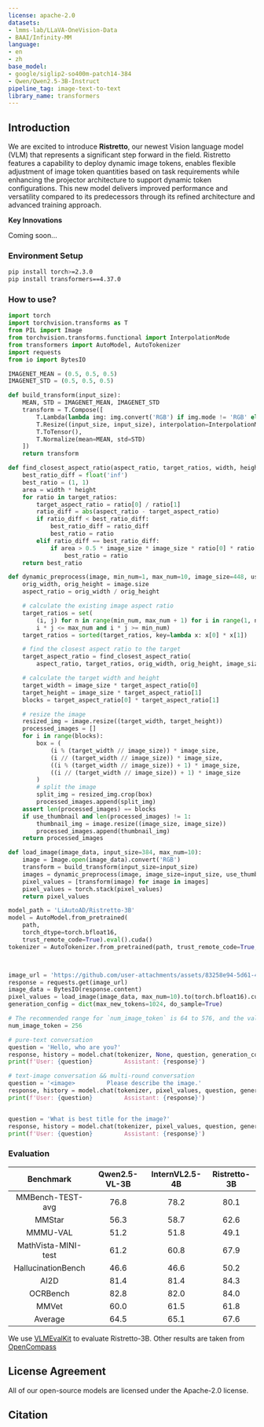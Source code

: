 ```yaml
---
license: apache-2.0
datasets:
- lmms-lab/LLaVA-OneVision-Data
- BAAI/Infinity-MM
language:
- en
- zh
base_model:
- google/siglip2-so400m-patch14-384
- Qwen/Qwen2.5-3B-Instruct
pipeline_tag: image-text-to-text
library_name: transformers
---
```


## Introduction

We are excited to introduce **Ristretto**, our newest Vision language model (VLM) that represents a significant step forward in the field. Ristretto features a capability to deploy dynamic image tokens, enables flexible adjustment of image token quantities based on task requirements while enhancing the projector architecture to support dynamic token configurations. This new model delivers improved performance and versatility compared to its predecessors through its refined architecture and advanced training approach.

**Key Innovations**

Coming soon...

### Environment Setup

```bash
pip install torch>=2.3.0
pip install transformers==4.37.0
```


### How to use?

```python
import torch
import torchvision.transforms as T
from PIL import Image
from torchvision.transforms.functional import InterpolationMode
from transformers import AutoModel, AutoTokenizer
import requests
from io import BytesIO

IMAGENET_MEAN = (0.5, 0.5, 0.5)
IMAGENET_STD = (0.5, 0.5, 0.5)

def build_transform(input_size):
    MEAN, STD = IMAGENET_MEAN, IMAGENET_STD
    transform = T.Compose([
        T.Lambda(lambda img: img.convert('RGB') if img.mode != 'RGB' else img),
        T.Resize((input_size, input_size), interpolation=InterpolationMode.BICUBIC),
        T.ToTensor(),
        T.Normalize(mean=MEAN, std=STD)
    ])
    return transform

def find_closest_aspect_ratio(aspect_ratio, target_ratios, width, height, image_size):
    best_ratio_diff = float('inf')
    best_ratio = (1, 1)
    area = width * height
    for ratio in target_ratios:
        target_aspect_ratio = ratio[0] / ratio[1]
        ratio_diff = abs(aspect_ratio - target_aspect_ratio)
        if ratio_diff < best_ratio_diff:
            best_ratio_diff = ratio_diff
            best_ratio = ratio
        elif ratio_diff == best_ratio_diff:
            if area > 0.5 * image_size * image_size * ratio[0] * ratio[1]:
                best_ratio = ratio
    return best_ratio

def dynamic_preprocess(image, min_num=1, max_num=10, image_size=448, use_thumbnail=False):
    orig_width, orig_height = image.size
    aspect_ratio = orig_width / orig_height

    # calculate the existing image aspect ratio
    target_ratios = set(
        (i, j) for n in range(min_num, max_num + 1) for i in range(1, n + 1) for j in range(1, n + 1) if
        i * j <= max_num and i * j >= min_num)
    target_ratios = sorted(target_ratios, key=lambda x: x[0] * x[1])

    # find the closest aspect ratio to the target
    target_aspect_ratio = find_closest_aspect_ratio(
        aspect_ratio, target_ratios, orig_width, orig_height, image_size)

    # calculate the target width and height
    target_width = image_size * target_aspect_ratio[0]
    target_height = image_size * target_aspect_ratio[1]
    blocks = target_aspect_ratio[0] * target_aspect_ratio[1]

    # resize the image
    resized_img = image.resize((target_width, target_height))
    processed_images = []
    for i in range(blocks):
        box = (
            (i % (target_width // image_size)) * image_size,
            (i // (target_width // image_size)) * image_size,
            ((i % (target_width // image_size)) + 1) * image_size,
            ((i // (target_width // image_size)) + 1) * image_size
        )
        # split the image
        split_img = resized_img.crop(box)
        processed_images.append(split_img)
    assert len(processed_images) == blocks
    if use_thumbnail and len(processed_images) != 1:
        thumbnail_img = image.resize((image_size, image_size))
        processed_images.append(thumbnail_img)
    return processed_images

def load_image(image_data, input_size=384, max_num=10):
    image = Image.open(image_data).convert('RGB')
    transform = build_transform(input_size=input_size)
    images = dynamic_preprocess(image, image_size=input_size, use_thumbnail=True, max_num=max_num)
    pixel_values = [transform(image) for image in images]
    pixel_values = torch.stack(pixel_values)
    return pixel_values

model_path = 'LiAutoAD/Ristretto-3B'
model = AutoModel.from_pretrained(
    path,
    torch_dtype=torch.bfloat16,
    trust_remote_code=True).eval().cuda()
tokenizer = AutoTokenizer.from_pretrained(path, trust_remote_code=True, use_fast=False)



image_url = 'https://github.com/user-attachments/assets/83258e94-5d61-48ef-a87f-80dd9d895524'
response = requests.get(image_url)
image_data = BytesIO(response.content)
pixel_values = load_image(image_data, max_num=10).to(torch.bfloat16).cuda()
generation_config = dict(max_new_tokens=1024, do_sample=True)

# The recommended range for `num_image_token` is 64 to 576, and the value can be adjusted based on task requirements.
num_image_token = 256

# pure-text conversation
question = 'Hello, who are you?'
response, history = model.chat(tokenizer, None, question, generation_config, history=None, return_history=True)
print(f'User: {question}         Assistant: {response}')

# text-image conversation && multi-round conversation
question = '<image>         Please describe the image.'
response, history = model.chat(tokenizer, pixel_values, question, generation_config, history=None, return_history=True)
print(f'User: {question}         Assistant: {response}')


question = 'What is best title for the image?'
response, history = model.chat(tokenizer, pixel_values, question, generation_config, history=history, return_history=True)
print(f'User: {question}         Assistant: {response}')

```

### Evaluation

| Benchmark | Qwen2.5-VL-3B | InternVL2.5-4B | Ristretto-3B |
| :-------: | :----------: | :-------------: | :----: |
| MMBench-TEST-avg      | 76.8 | 78.2 | 80.1 |
| MMStar                | 56.3 | 58.7 | 62.6 |
| MMMU-VAL              | 51.2 | 51.8 | 49.1 |
| MathVista-MINI-test   | 61.2 | 60.8 | 67.9 |
| HallucinationBench    | 46.6 | 46.6 | 50.2 |
| AI2D                  | 81.4 | 81.4 | 84.3 |
| OCRBench              | 82.8 | 82.0 | 84.0 | 
| MMVet                 | 60.0 | 61.5 | 61.8 |
| Average               | 64.5 | 65.1 | 67.6 |

We use [VLMEvalKit](https://github.com/open-compass/VLMEvalKit) to evaluate Ristretto-3B. Other results are taken from [OpenCompass](https://rank.opencompass.org.cn/leaderboard-multimodal)


## License Agreement

All of our open-source models are licensed under the Apache-2.0 license.



## Citation

<!-- If there is a paper or blog post introducing the model, the APA and Bibtex information for that should go in this section. -->